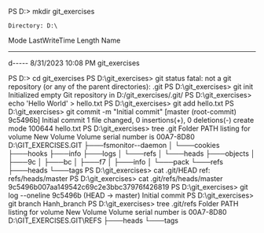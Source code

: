 PS D:\> mkdir git_exercises


    Directory: D:\


Mode                 LastWriteTime         Length Name
----                 -------------         ------ ----
d-----         8/31/2023  10:08 PM                git_exercises


PS D:\> cd git_exercises
PS D:\git_exercises> git status
fatal: not a git repository (or any of the parent directories): .git
PS D:\git_exercises> git init
Initialized empty Git repository in D:/git_exercises/.git/
PS D:\git_exercises> echo 'Hello World' > hello.txt
PS D:\git_exercises> git add hello.txt
PS D:\git_exercises> git commit -m "Initial commit"
[master (root-commit) 9c5496b] Initial commit
 1 file changed, 0 insertions(+), 0 deletions(-)
 create mode 100644 hello.txt
PS D:\git_exercises> tree .git
Folder PATH listing for volume New Volume
Volume serial number is 00A7-8D80
D:\GIT_EXERCISES\.GIT
├───fsmonitor--daemon
│   └───cookies
├───hooks
├───info
├───logs
│   └───refs
│       └───heads
├───objects
│   ├───9c
│   ├───bc
│   ├───f7
│   ├───info
│   └───pack
└───refs
    ├───heads
    └───tags
PS D:\git_exercises> cat .git/HEAD
ref: refs/heads/master
PS D:\git_exercises> cat .git/refs/heads/master
9c5496b007aa149542c69c2e3bbc37976f426819
PS D:\git_exercises> git log --oneline
9c5496b (HEAD -> master) Initial commit
PS D:\git_exercises> git branch Hanh_branch
PS D:\git_exercises> tree .git/refs
Folder PATH listing for volume New Volume
Volume serial number is 00A7-8D80
D:\GIT_EXERCISES\.GIT\REFS
├───heads
└───tags
